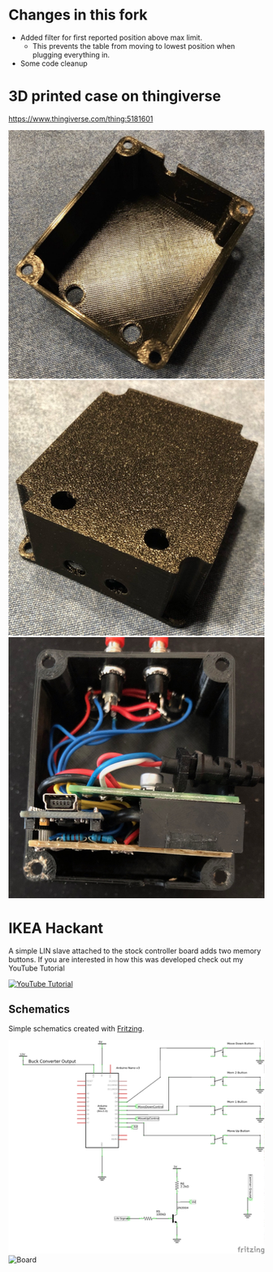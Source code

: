 # Changes in this fork
- Added filter for first reported position above max limit. 
  - This prevents the table from moving to lowest position when plugging everything in.
- Some code cleanup

# 3D printed case on thingiverse
https://www.thingiverse.com/thing:5181601

![Case1](Case1.jpeg)
![Case2](Case2.jpeg)
![Case3](Case3.jpeg)

# IKEA Hackant

A simple LIN slave attached to the stock controller board adds two memory buttons.
If you are interested in how this was developed check out my YouTube Tutorial

[![YouTube Tutorial](http://img.youtube.com/vi/AB75AxprXqQ/0.jpg)](https://www.youtube.com/watch?v=AB75AxprXqQ "IKEA Bekant Table Hacking")

## Schematics

Simple schematics created with [Fritzing](http://fritzing.org/home/ "Fritzing").

![Schematics](Schematics_schem.png)
![Board](Board.png)
